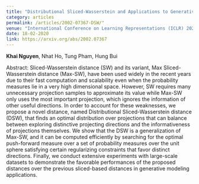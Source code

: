 ```yaml
---
title: "Distributional Sliced-Wasserstein and Applications to Generative Modeling"
category: articles
permalink: /articles/2002-07367-DSW/"
venue: "International Conference on Learning Representations (ICLR) 2021 (Spotlight 3.8%)"
date: 18-02-2020
link: https://arxiv.org/abs/2002.07367
---
```


[comment]: <> (<a href="https://arxiv.org/abs/2002.07367">Arxiv</a>.)
<b>Khai Nguyen</b>, Nhat Ho,  Tung Pham, Hung Bui

Abstract: Sliced-Wasserstein distance (SW) and its variant, Max Sliced-Wasserstein distance (Max-SW), have been used widely in the recent years due to their fast computation and scalability even when the probability measures lie in a very high dimensional space. However, SW requires many unnecessary projection samples to approximate its value while Max-SW only uses the most important projection, which ignores the information of other useful directions. In order to account for these weaknesses, we propose a novel distance, named Distributional Sliced-Wasserstein distance (DSW), that finds an optimal distribution over projections that can balance between exploring distinctive projecting directions and the informativeness of projections themselves. We show that the DSW is a generalization of Max-SW, and it can be computed efficiently by searching for the optimal push-forward measure over a set of probability measures over the unit sphere satisfying certain regularizing constraints that favor distinct directions. Finally, we conduct extensive experiments with large-scale datasets to demonstrate the favorable performances of the proposed distances over the previous sliced-based distances in generative modeling applications.

